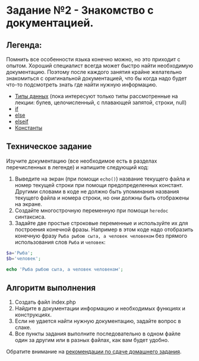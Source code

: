 # Задание №2 - Знакомство с документацией.

## Легенда:
Помнить все особенности языка конечно можно, но это приходит с опытом. 
Хороший специалист всегда может быстро найти необходимую документацию. 
Поэтому после каждого занятия крайне желательно знакомиться с оригинальной документацией, что бы когда надо будет 
что-то подсмотреть знать где найти нужную информацию. 
* [Типы данных](https://www.php.net/manual/ru/language.types.php) 
  (пока интересуют только типы рассмотренные на лекции: булев, целочисленный, с плавающей запятой, строки, null)
* [if](https://www.php.net/manual/ru/control-structures.if.php)
* [else](https://www.php.net/manual/ru/control-structures.else.php)
* [elseif](https://www.php.net/manual/ru/control-structures.elseif.php)
* [Константы](https://www.php.net/manual/ru/language.constants.php)

## Техническое задание
Изучите документацию (все необходимое есть в разделах перечисленных в легенде) и напишите следующий код:
1. Выведите на экран (при помощи `echo()`) название текущего файла и номер текущей строки при помощи предопределенных констант.
Другими словами в коде не должно быть упоминания названия текущего файла и номера строки, но они должны быть отображены на экране.  
1. Создайте многострочную переменную при помощи `heredoc` синтаксиса. 
1. Задайте две простые строковые переменные и используйте их для построения конечной фразы.
Например в этом коде надо отобразить конечную фразу `Рыба рыбою сыта, а человек человеком` без прямого использования слов `Рыба` и `человек`:
```php
$a='Рыба';
$b='человек';

echo 'Рыба рыбою сыта, а человек человеком';
```

## Алгоритм выполнения
1. Создать файл index.php
1. Найдите в документации информацию и необходимых функциях и конструкциях. 
1. Если не удается найти нужную документацию, задайте вопрос в слаке.
1. Все пункты задания выполните последовательно в одном файле один за другим или в разных файлах, как вам будет удобно. 


Обратите внимание на [рекомендации по сдаче домашнего задания](../homework.md).